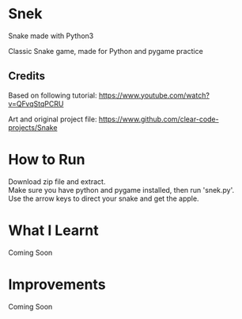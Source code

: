 # Snek
Snake made with Python3

Classic Snake game, made for Python and pygame practice

## Credits
Based on following tutorial: https://www.youtube.com/watch?v=QFvqStqPCRU

Art and original project file: https://www.github.com/clear-code-projects/Snake

# How to Run
Download zip file and extract.\
Make sure you have python and pygame installed, then run 'snek.py'.\
Use the arrow keys to direct your snake and get the apple.

# What I Learnt
Coming Soon

# Improvements
Coming Soon
